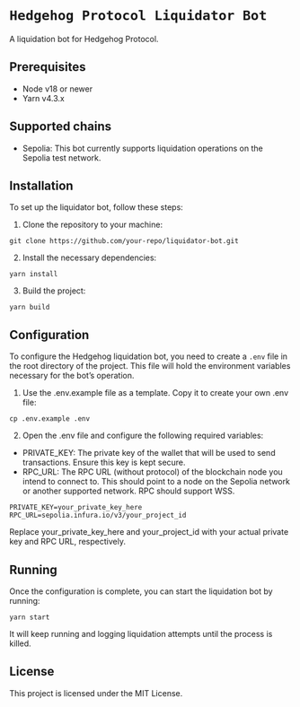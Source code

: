 # `Hedgehog Protocol Liquidator Bot`

A liquidation bot for Hedgehog Protocol.


## Prerequisites

- Node v18 or newer
- Yarn v4.3.x

## Supported chains

- Sepolia: This bot currently supports liquidation operations on the Sepolia test network.

## Installation

To set up the liquidator bot, follow these steps:

1.	Clone the repository to your machine:

`git clone https://github.com/your-repo/liquidator-bot.git`

2. Install the necessary dependencies:

`yarn install`

3. Build the project:

`yarn build`

## Configuration

To configure the Hedgehog liquidation bot, you need to create a `.env` file in the root directory of the project. This file will hold the environment variables necessary for the bot’s operation.

1.	Use the .env.example file as a template. Copy it to create your own .env file:

`cp .env.example .env`

2. Open the .env file and configure the following required variables:
- PRIVATE_KEY: The private key of the wallet that will be used to send transactions. Ensure this key is kept secure.
- RPC_URL: The RPC URL (without protocol) of the blockchain node you intend to connect to. This should point to a node on the Sepolia network or another supported network.
RPC should support WSS.

```text
PRIVATE_KEY=your_private_key_here
RPC_URL=sepolia.infura.io/v3/your_project_id
```

Replace your_private_key_here and your_project_id with your actual private key and RPC URL, respectively.

## Running

Once the configuration is complete, you can start the liquidation bot by running:

`yarn start`


It will keep running and logging liquidation attempts until the process is killed.

## License

This project is licensed under the MIT License.